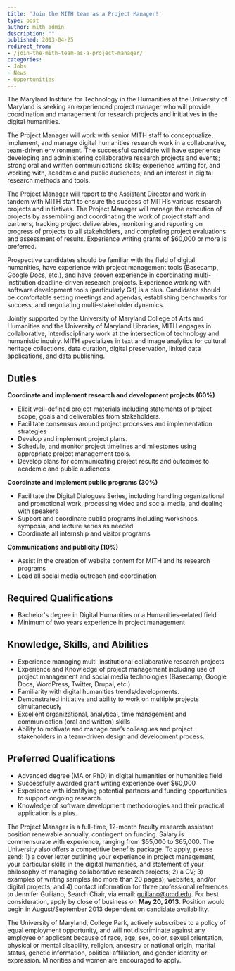 ```yaml
---
title: 'Join the MITH team as a Project Manager!'
type: post
author: mith_admin
description: ""
published: 2013-04-25
redirect_from: 
- /join-the-mith-team-as-a-project-manager/
categories:
- Jobs
- News
- Opportunities
---
```

The Maryland Institute for Technology in the Humanities at the University of Maryland is seeking an experienced project manager who will provide coordination and management for research projects and initiatives in the digital humanities.

The Project Manager will work with senior MITH staff to conceptualize, implement, and manage digital humanities research work in a collaborative, team-driven environment. The successful candidate will have experience developing and administering collaborative research projects and events; strong oral and written communications skills; experience writing for, and working with, academic and public audiences; and an interest in digital research methods and tools.

The Project Manager will report to the Assistant Director and work in tandem with MITH staff to ensure the success of MITH’s various research projects and initiatives. The Project Manager will manage the execution of projects by assembling and coordinating the work of project staff and partners, tracking project deliverables, monitoring and reporting on progress of projects to all stakeholders, and completing project evaluations and assessment of results. Experience writing grants of \$60,000 or more is preferred.

Prospective candidates should be familiar with the field of digital humanities, have experience with project management tools (Basecamp, Google Docs, etc.), and have proven experience in coordinating multi-institution deadline-driven research projects. Experience working with software development tools (particularly Git) is a plus. Candidates should be comfortable setting meetings and agendas, establishing benchmarks for success, and negotiating multi-stakeholder dynamics.

Jointly supported by the University of Maryland College of Arts and Humanities and the University of Maryland Libraries, MITH engages in collaborative, interdisciplinary work at the intersection of technology and humanistic inquiry. MITH specializes in text and image analytics for cultural heritage collections, data curation, digital preservation, linked data applications, and data publishing.

## Duties

**Coordinate and implement research and development projects (60%)**

- Elicit well-defined project materials including statements of project scope, goals and deliverables from stakeholders.
- Facilitate consensus around project processes and implementation strategies
- Develop and implement project plans.
- Schedule, and monitor project timelines and milestones using appropriate project management tools.
- Develop plans for communicating project results and outcomes to academic and public audiences

**Coordinate and implement public programs (30%)**

- Facilitate the Digital Dialogues Series, including handling organizational and promotional work, processing video and social media, and dealing with speakers
- Support and coordinate public programs including workshops, symposia, and lecture series as needed.
- Coordinate all internship and visitor programs

**Communications and publicity (10%)**

- Assist in the creation of website content for MITH and its research programs
- Lead all social media outreach and coordination

## Required Qualifications

- Bachelor's degree in Digital Humanities or a Humanities-related field
- Minimum of two years experience in project management

## Knowledge, Skills, and Abilities

- Experience managing multi-institutional collaborative research projects
- Experience and Knowledge of project management including use of project management and social media technologies (Basecamp, Google Docs, WordPress, Twitter, Drupal, etc.)
- Familiarity with digital humanities trends/developments.
- Demonstrated initiative and ability to work on multiple projects simultaneously
- Excellent organizational, analytical, time management and communication (oral and written) skills
- Ability to motivate and manage one’s colleagues and project stakeholders in a team-driven design and development process.

## Preferred Qualifications

- Advanced degree (MA or PhD) in digital humanities or humanities field
- Successfully awarded grant writing experience over \$60,000
- Experience with identifying potential partners and funding opportunities to support ongoing research.
- Knowledge of software development methodologies and their practical application is a plus.

The Project Manager is a full-time, 12-month faculty research assistant position renewable annually, contingent on funding. Salary is commensurate with experience, ranging from $55,000 to $65,000. The University also offers a competitive benefits package. To apply, please send: 1) a cover letter outlining your experience in project management, your particular skills in the digital humanities, and statement of your philosophy of managing collaborative research projects; 2) a CV; 3) examples of writing samples (no more than 20 pages), websites, and/or digital projects; and 4) contact information for three professional references to Jennifer Guiliano, Search Chair, via email: [guiliano@umd.edu](mailto:guiliano@umd.edu). For best consideration, apply by close of business on **May 20, 2013**. Position would begin in August/September 2013 dependent on candidate availability.

The University of Maryland, College Park, actively subscribes to a policy of equal employment opportunity, and will not discriminate against any employee or applicant because of race, age, sex, color, sexual orientation, physical or mental disability, religion, ancestry or national origin, marital status, genetic information, political affiliation, and gender identity or expression. Minorities and women are encouraged to apply.

